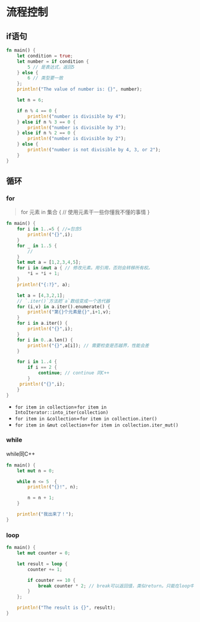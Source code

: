 # 流程控制

## if语句

```rust
fn main() {
    let condition = true;
    let number = if condition {
        5 // 是表达式，返回5
    } else {
        6 // 类型要一致
    };
    println!("The value of number is: {}", number);

    let n = 6;

    if n % 4 == 0 {
        println!("number is divisible by 4");
    } else if n % 3 == 0 {
        println!("number is divisible by 3");
    } else if n % 2 == 0 {
        println!("number is divisible by 2");
    } else {
        println!("number is not divisible by 4, 3, or 2");
    }
}
```

## 循环

### for

>for 元素 in 集合 {
>  // 使用元素干一些你懂我不懂的事情
>}

```rust
fn main() {
    for i in 1..=5 { //=包含5
        println!("{}",i);
    }
    for _ in 1..5 {
        //
    }
    let mut a = [1,2,3,4,5];
    for i in &mut a { // 修改元素。用引用，否则会转移所有权。
        *i = *i + 1; 
    }
    println!("{:?}", a);

    let a = [4,3,2,1];
    // `.iter()`方法把`a`数组变成一个迭代器
    for (i,v) in a.iter().enumerate() {
        println!("第{}个元素是{}",i+1,v);
    }
    for i in a.iter() {
        println!("{}",i);
    }
    for i in 0..a.len() {
        println!("{}",a[i]); // 需要检查是否越界，性能会差
    }

    for i in 1..4 {
        if i == 2 {
            continue; // continue 同C++
        }
     println!("{}",i);
    }
}
```

- `for item in collection`=`for item in IntoIterator::into_iter(collection)`
- `for item in &collection`=`for item in collection.iter()`
- `for item in &mut collection`=`for item in collection.iter_mut()`

### while

while同C++

```rust
fn main() {
    let mut n = 0;

    while n <= 5  {
        println!("{}!", n);

        n = n + 1;
    }

    println!("我出来了！");
}
```

### loop

```rust
fn main() {
    let mut counter = 0;

    let result = loop {
        counter += 1;

        if counter == 10 {
            break counter * 2; // break可以返回值，类似return。只能在loop中这么用。
        }
    };

    println!("The result is {}", result);
}
```